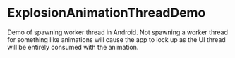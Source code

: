 # ExplosionAnimationThreadDemo
Demo of spawning worker thread in Android. Not spawning a worker thread for something like animations will cause the app to lock up as the UI thread will be entirely consumed with the animation.

